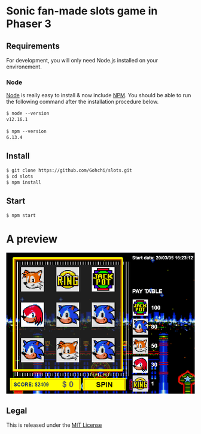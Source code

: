 # Sonic fan-made slots game in Phaser 3

## Requirements

For development, you will only need Node.js installed on your environement.

### Node

[Node](http://nodejs.org/) is really easy to install & now include [NPM](https://npmjs.org/).
You should be able to run the following command after the installation procedure
below.

    $ node --version
    v12.16.1

    $ npm --version
    6.13.4

## Install

    $ git clone https://github.com/Gohchi/slots.git
    $ cd slots
    $ npm install

## Start

    $ npm start
    
# A preview


![screenshot-in-game](./assets/other/screenshot1.png)



## Legal

This is released under the [MIT License](http://mit-license.org/)
